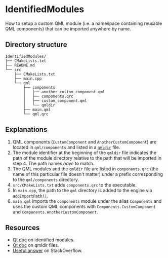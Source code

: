 # IdentifiedModules

How to setup a custom QML module (i.e. a namespace containing reusable QML components) that can be imported anywhere by name.

## Directory structure

```
IdentifiedModules/
├── CMakeLists.txt
├── README.md
└── src
    ├── CMakeLists.txt
    ├── main.cpp
    └── qml
        ├── components
        │   ├── another_custom_component.qml
        │   ├── components.qrc
        │   ├── custom_component.qml
        │   └── qmldir
        ├── main.qml
        └── qml.qrc
```

## Explanations

1. QML components (`CustomComponent` and `AnotherCustomComponent`) are located in `qml/components` and listed in a [`qmldir`](https://doc.qt.io/qt-6/qtqml-modules-qmldir.html) file.
2. The module identifier at the beginning of the `qmldir` file indicates the path of the module directory relative to the path that will be imported in step 4. The path names *have* to match.
3. The QML modules and the `qmldir` file are listed in `components.qrc` (the name of this particular file doesn't matter) under a prefix corresponding to the `qml/components` directory.
3. `src/CMakeLists.txt` adds `components.qrc` to the executable.
4. In `main.cpp`, the path to the `qml` directory is added to the engine via [`addImportPath()`](https://doc.qt.io/qt-6/qqmlengine.html#addImportPath).
5. `main.qml` imports the `components` module under the alias `Components` and uses the custom QML components with `Components.CustomComponent` and `Components.AnotherCustomComponent`.

## Resources

- [Qt doc](https://doc.qt.io/qt-6/qtqml-modules-identifiedmodules.html) on identified modules.
- [Qt doc](https://doc.qt.io/qt-6/qtqml-modules-qmldir.html) on qmldir files.
- [Useful answer](https://stackoverflow.com/a/46096179/6203129) on StackOverflow.
